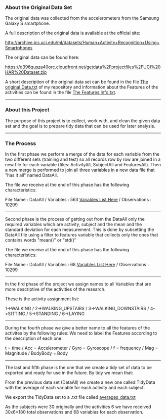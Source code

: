 
### About the Original Data Set
The original data was collected from the accelerometers from the Samsung Galaxy S smartphone. 

A full description of the original data is available at the official site:

http://archive.ics.uci.edu/ml/datasets/Human+Activity+Recognition+Using+Smartphones

The original data can be found here:

https://d396qusza40orc.cloudfront.net/getdata%2Fprojectfiles%2FUCI%20HAR%20Dataset.zip 

A short description of the original data set can be found in the file [The original Data.txt](https://github.com/Emmanuel-Filippakis/GettingAndCleaningData-TheCourseProject/blob/master/The%20original%20Data.txt) of my repository 
and information about the Features of the activities can be found in the file 
[The Features Info.txt](https://github.com/Emmanuel-Filippakis/GettingAndCleaningData-TheCourseProject/blob/master/The%20Features%20Info.txt).

-----------------------------------------------
### About this Project
The purpose of this project is to collect, work with, and clean the given data set and the goal is to prepare tidy data that can be used for later analysis.

---------------------------------------------
### The Process
In the first phase we perform a merge of the data for each variable from the two different sets (training and test) so all records row by row are joined in a new file for each variable (files: ActivityAll, SubjectAll and FeaturesAll). Then a new merge is performed to join all three variables in a new data file that "has it all" named DataAll.

The file we receive at the end of this phase has the following characteristics:

File Name : DataAll / Variables : 563 [Variables List Here](https://github.com/Emmanuel-Filippakis/GettingAndCleaningData-TheCourseProject/blob/master/DataAll%20-%20Phase%20One%20Variables%20List.txt) / Observations  : 10299

--------------------------------
Second phase is the process of getting out from the DataAll only the required variables which are activity, subject and the mean and the standard deviation for each measurement. This is done by subsetting the DataAll file using a filter to features variable that collects only the ones that contains words "mean()" or "std()"

The file we receive at the end of this phase has the following characteristics:

File Name : DataAll / Variables : 68 [Variables List Here](https://github.com/Emmanuel-Filippakis/GettingAndCleaningData-TheCourseProject/blob/master/DataAll%20-%20Phase%20Two%20Variables%20List.txt) / Observations  : 10299

--------------------------------------
In the fird phase of the project we assign names to all Variables that are more descriptive of the activities of the research.

These is the activity assignment list:

1->WALKING / 2->WALKING_UPSTAIRS / 3->WALKING_DOWNSTAIRS / 4->SITTING / 5->STANDING / 6->LAYING

--------------------------
During the fourth phase we give a better name to all the features of the activites by the following rules:
We need to label the Features according to the description  of each one:

t = time / Acc = Accelerometer / Gyro = Gyroscope / f = frequency / Mag = Magnitude / BodyBody = Body

------------------------------
The last and fifth phase is the one that we create a tidy set of data to be exported and ready for use in the future.
By tidy we mean that:

From the previous data set (DataAll) we create a new one called TidyData with the average of each variable for each activity and each subject.

We export the TidyData set to a .txt file  called [averages_data.txt]()

As the subjects were 30 originally and the activities 6 we have received 30x6=180 total observations and 68 variables for each observation.
